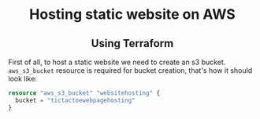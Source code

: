 <h1 align="center">Hosting static website on AWS</h1>
<h2 align="center">Using Terraform</h2>

First of all, to host a static website we need to create an s3 bucket.<br>
`aws_s3_bucket` resource is required for bucket creation, that's how it should look like:
```tf
resource "aws_s3_bucket" "websitehosting" {
  bucket = "tictactoewebpagehosting"
}
```
